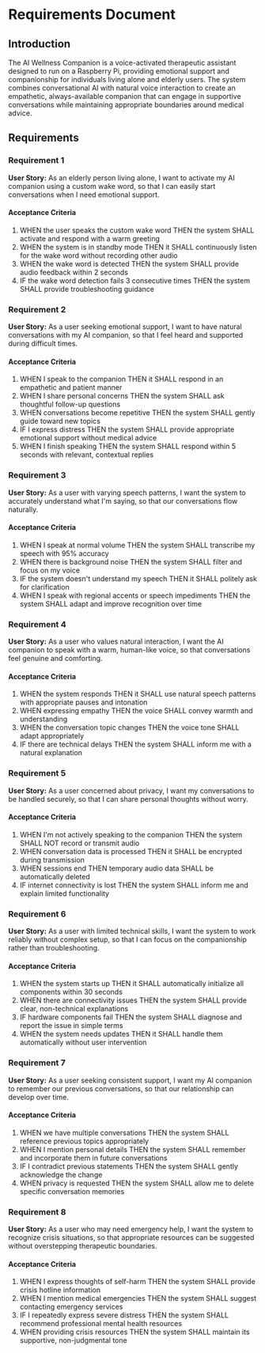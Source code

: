 # Requirements Document

## Introduction

The AI Wellness Companion is a voice-activated therapeutic assistant designed to run on a Raspberry Pi, providing emotional support and companionship for individuals living alone and elderly users. The system combines conversational AI with natural voice interaction to create an empathetic, always-available companion that can engage in supportive conversations while maintaining appropriate boundaries around medical advice.

## Requirements

### Requirement 1

**User Story:** As an elderly person living alone, I want to activate my AI companion using a custom wake word, so that I can easily start conversations when I need emotional support.

#### Acceptance Criteria

1. WHEN the user speaks the custom wake word THEN the system SHALL activate and respond with a warm greeting
2. WHEN the system is in standby mode THEN it SHALL continuously listen for the wake word without recording other audio
3. WHEN the wake word is detected THEN the system SHALL provide audio feedback within 2 seconds
4. IF the wake word detection fails 3 consecutive times THEN the system SHALL provide troubleshooting guidance

### Requirement 2

**User Story:** As a user seeking emotional support, I want to have natural conversations with my AI companion, so that I feel heard and supported during difficult times.

#### Acceptance Criteria

1. WHEN I speak to the companion THEN it SHALL respond in an empathetic and patient manner
2. WHEN I share personal concerns THEN the system SHALL ask thoughtful follow-up questions
3. WHEN conversations become repetitive THEN the system SHALL gently guide toward new topics
4. IF I express distress THEN the system SHALL provide appropriate emotional support without medical advice
5. WHEN I finish speaking THEN the system SHALL respond within 5 seconds with relevant, contextual replies

### Requirement 3

**User Story:** As a user with varying speech patterns, I want the system to accurately understand what I'm saying, so that our conversations flow naturally.

#### Acceptance Criteria

1. WHEN I speak at normal volume THEN the system SHALL transcribe my speech with 95% accuracy
2. WHEN there is background noise THEN the system SHALL filter and focus on my voice
3. IF the system doesn't understand my speech THEN it SHALL politely ask for clarification
4. WHEN I speak with regional accents or speech impediments THEN the system SHALL adapt and improve recognition over time

### Requirement 4

**User Story:** As a user who values natural interaction, I want the AI companion to speak with a warm, human-like voice, so that conversations feel genuine and comforting.

#### Acceptance Criteria

1. WHEN the system responds THEN it SHALL use natural speech patterns with appropriate pauses and intonation
2. WHEN expressing empathy THEN the voice SHALL convey warmth and understanding
3. WHEN the conversation topic changes THEN the voice tone SHALL adapt appropriately
4. IF there are technical delays THEN the system SHALL inform me with a natural explanation

### Requirement 5

**User Story:** As a user concerned about privacy, I want my conversations to be handled securely, so that I can share personal thoughts without worry.

#### Acceptance Criteria

1. WHEN I'm not actively speaking to the companion THEN the system SHALL NOT record or transmit audio
2. WHEN conversation data is processed THEN it SHALL be encrypted during transmission
3. WHEN sessions end THEN temporary audio data SHALL be automatically deleted
4. IF internet connectivity is lost THEN the system SHALL inform me and explain limited functionality

### Requirement 6

**User Story:** As a user with limited technical skills, I want the system to work reliably without complex setup, so that I can focus on the companionship rather than troubleshooting.

#### Acceptance Criteria

1. WHEN the system starts up THEN it SHALL automatically initialize all components within 30 seconds
2. WHEN there are connectivity issues THEN the system SHALL provide clear, non-technical explanations
3. IF hardware components fail THEN the system SHALL diagnose and report the issue in simple terms
4. WHEN the system needs updates THEN it SHALL handle them automatically without user intervention

### Requirement 7

**User Story:** As a user seeking consistent support, I want my AI companion to remember our previous conversations, so that our relationship can develop over time.

#### Acceptance Criteria

1. WHEN we have multiple conversations THEN the system SHALL reference previous topics appropriately
2. WHEN I mention personal details THEN the system SHALL remember and incorporate them in future conversations
3. IF I contradict previous statements THEN the system SHALL gently acknowledge the change
4. WHEN privacy is requested THEN the system SHALL allow me to delete specific conversation memories

### Requirement 8

**User Story:** As a user who may need emergency help, I want the system to recognize crisis situations, so that appropriate resources can be suggested without overstepping therapeutic boundaries.

#### Acceptance Criteria

1. WHEN I express thoughts of self-harm THEN the system SHALL provide crisis hotline information
2. WHEN I mention medical emergencies THEN the system SHALL suggest contacting emergency services
3. IF I repeatedly express severe distress THEN the system SHALL recommend professional mental health resources
4. WHEN providing crisis resources THEN the system SHALL maintain its supportive, non-judgmental tone